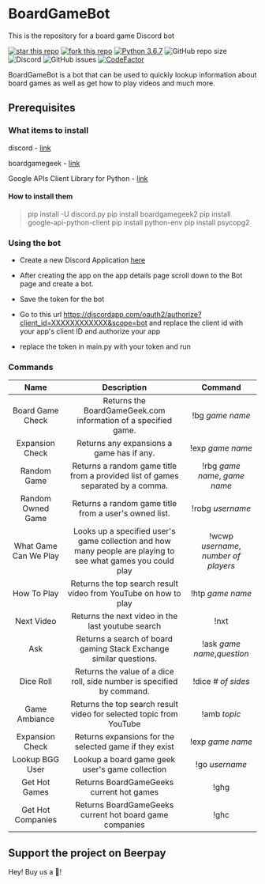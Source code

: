 # BoardGameBot

This is the repository for a board game Discord bot

[![star this repo](http://githubbadges.com/star.svg?user=matta174&repo=BoardGameBot&style=default)](https://github.com/matta174/BoardGameBot)   [![fork this repo](http://githubbadges.com/fork.svg?user=matta174&repo=BoardGameBot&style=default)](https://github.com/matta174/BoardGameBot/fork)  [![Python 3.6.7](https://img.shields.io/badge/python-3.6.7-blue.svg)](https://www.python.org/downloads/release/python-360/)  ![GitHub repo size](https://img.shields.io/github/repo-size/matta174/boardgamebot.svg)    ![Discord](https://img.shields.io/discord/288694246721191947.svg)   ![GitHub issues](https://img.shields.io/github/issues-raw/matta174/boardgamebot.svg)
[![CodeFactor](https://www.codefactor.io/repository/github/matta174/boardgamebot/badge)](https://www.codefactor.io/repository/github/matta174/boardgamebot)

BoardGameBot is a bot that can be used to quickly lookup information about board games as well as get how to play videos and much more.

## Prerequisites

### What items to install

discord - [link](https://github.com/Rapptz/discord.py)

boardgamegeek - [link](https://github.com/lcosmin/boardgamegeek)

Google APIs Client Library for Python - [link](https://developers.google.com/api-client-library/python/start/installation)

#### How to install them

>pip install -U discord.py
>pip install boardgamegeek2
>pip install google-api-python-client
>pip install python-env
>pip install psycopg2

### Using the bot

* Create a new Discord Application [here](https://discordapp.com/developers/applications/)

* After creating the app on the app details page scroll down to the Bot page and create a bot.

* Save the token for the bot

* Go to this url https://discordapp.com/oauth2/authorize?client_id=XXXXXXXXXXXX&scope=bot and replace the client id with your app's client ID and authorize your app

* replace the token in main.py with your token and run

### Commands

| Name        | Description           | Command  |
| :-------------: |:-------------:| :-----:|
| Board Game Check      | Returns the BoardGameGeek.com  information of a specified game. | !bg *game name* |
| Expansion Check| Returns any expansions a game has if any. | !exp *game name* |
| Random Game     | Returns a random game title from a provided list of games separated by a comma.   |   !rbg *game name*, *game name* |
| Random Owned Game | Returns a random game title from a user's owned list.  | !robg *username*|
| What Game Can We Play | Looks up a specified user's game collection and how many people are playing to see what games you could play |!wcwp *username*, *number of players*|
| How To Play | Returns the top search result video from YouTube on how to play |  !htp *game name* |
| Next Video | Returns the next video in the last youtube search | !nxt |
| Ask | Returns a search of board gaming Stack Exchange similar questions.  |!ask *game name*,*question* |
| Dice Roll | Returns the value of a dice roll, side number is specified by command. | !dice *# of sides* |
| Game Ambiance | Returns the top search result video for selected topic from YouTube | !amb *topic* |
| Expansion Check | Returns expansions for the selected game if they exist | !exp *game name* |
| Lookup BGG User| Lookup a board game geek user's game collection  | !go *username* |
| Get Hot Games | Returns BoardGameGeeks current hot games | !ghg |
| Get Hot Companies | Returns BoardGameGeeks current hot board game companies | !ghc |

## Support the project on Beerpay

Hey! Buy us a  :beers:!

